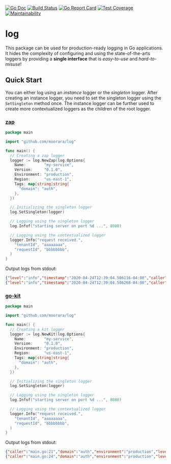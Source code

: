 [![Go Doc][godoc-image]][godoc-url]
[![Build Status][workflow-image]][workflow-url]
[![Go Report Card][goreport-image]][goreport-url]
[![Test Coverage][coverage-image]][coverage-url]
[![Maintainability][maintainability-image]][maintainability-url]

# log

This package can be used for production-ready logging in Go applications.
It hides the complexity of configuring and using the state-of-the-arts loggers
by providing a **single interface** that is _easy-to-use_ and _hard-to-misuse_!

## Quick Start

You can either log using an _instance_ logger or the _singleton_ logger.
After creating an instance logger, you need to set the singleton logger using the `SetSingleton` method once.
The instance logger can be further used to create more contextualized loggers as the children of the root logger.

### [zap](https://github.com/uber-go/zap)

```go
package main

import "github.com/moorara/log"

func main() {
  // Creating a zap logger
  logger := log.NewZap(log.Options{
    Name:        "my-service",
    Version:     "0.1.0",
    Environment: "production",
    Region:      "us-east-1",
    Tags: map[string]string{
      "domain": "auth",
    },
  })

  // Initializing the singleton logger
  log.SetSingleton(logger)

  // Logging using the singleton logger
  log.Infof("starting server on port %d ...", 8080)

  // Logging using the contextualized logger
  logger.Info("request received.",
    "tenantId", "aaaaaaaa",
    "requestId", "bbbbbbbb",
  )
}
```

Output logs from stdout:

```json
{"level":"info","timestamp":"2020-04-24T12:39:04.506116-04:00","caller":"example/main.go:21","message":"starting server on port 8080 ...","domain":"auth","environment":"production","logger":"my-service","region":"us-east-1","version":"0.1.0"}
{"level":"info","timestamp":"2020-04-24T12:39:04.506268-04:00","caller":"example/main.go:24","message":"request received.","domain":"auth","environment":"production","logger":"my-service","region":"us-east-1","version":"0.1.0","tenantId":"aaaaaaaa","requestId":"bbbbbbbb"}
```

### [go-kit](https://github.com/go-kit/kit/tree/master/log)

```go
package main

import "github.com/moorara/log"

func main() {
  // Creating a kit logger
  logger := log.NewKit(log.Options{
    Name:        "my-service",
    Version:     "0.1.0",
    Environment: "production",
    Region:      "us-east-1",
    Tags: map[string]string{
      "domain": "auth",
    },
  })

  // Initializing the singleton logger
  log.SetSingleton(logger)

  // Logging using the singleton logger
  log.Infof("starting server on port %d ...", 8080)

  // Logging using the contextualized logger
  logger.Info("request received.",
    "tenantId", "aaaaaaaa",
    "requestId", "bbbbbbbb",
  )
}
```

Output logs from stdout:

```json
{"caller":"main.go:21","domain":"auth","environment":"production","level":"info","logger":"my-service","message":"starting server on port 8080 ...","region":"us-east-1","timestamp":"2020-04-24T12:39:53.05221-04:00","version":"0.1.0"}
{"caller":"main.go:24","domain":"auth","environment":"production","level":"info","logger":"my-service","message":"request received.","region":"us-east-1","requestId":"bbbbbbbb","tenantId":"aaaaaaaa","timestamp":"2020-04-24T12:39:53.052529-04:00","version":"0.1.0"}
```


[godoc-url]: https://pkg.go.dev/github.com/moorara/log
[godoc-image]: https://godoc.org/github.com/moorara/log?status.svg
[workflow-url]: https://github.com/moorara/log/actions
[workflow-image]: https://github.com/moorara/log/workflows/Main/badge.svg
[goreport-url]: https://goreportcard.com/report/github.com/moorara/log
[goreport-image]: https://goreportcard.com/badge/github.com/moorara/log
[coverage-url]: https://codeclimate.com/github/moorara/log/test_coverage
[coverage-image]: https://api.codeclimate.com/v1/badges/5401f0f63ecbb401202f/test_coverage
[maintainability-url]: https://codeclimate.com/github/moorara/log/maintainability
[maintainability-image]: https://api.codeclimate.com/v1/badges/5401f0f63ecbb401202f/maintainability
